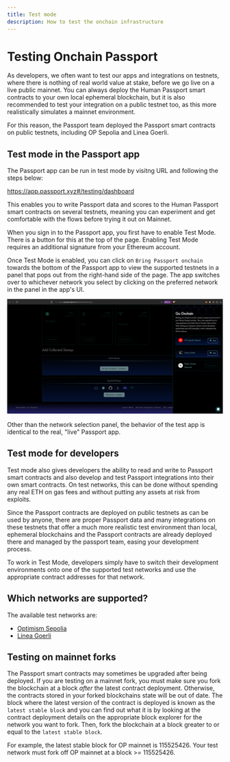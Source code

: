 ```yaml
---
title: Test mode
description: How to test the onchain infrastructure
---
```


# Testing Onchain Passport

As developers, we often want to test our apps and integrations on testnets, where there is nothing of real world value at stake, before we go live on a live public mainnet. You can always deploy the Human Passport smart contracts to your own local ephemeral blockchain, but it is also recommended to test your integration on a public testnet too, as this more realistically simulates a mainnet environment.

For this reason, the Passport team deployed the Passport smart contracts on public testnets, including OP Sepolia and Linea Goerli.

## Test mode in the Passport app

The Passport app can be run in test mode by visitng URL and following the steps below:

https://app.passport.xyz#/testing/dashboard

This enables you to write Passport data and scores to the Human Passport smart contracts on several testnets, meaning you can experiment and get comfortable with the flows before trying it out on Mainnet. 

When you sign in to the Passport app, you first have to enable Test Mode. There is a button for this at the top of the page. Enabling Test Mode requires an additional signature from your Ethereum account.
 
Once Test Mode is enabled, you can click on `Bring Passport onchain` towards the bottom of the Passport app to view the supported testnets in a panel that pops out from the right-hand side of the page. The app switches over to whichever network you select by clicking on the preferred network in the panel in the app's UI.

![Test mode UI](../../../public/test-mode-app.png)

Other than the network selection panel, the behavior of the test app is identical to the real, "live" Passport app.


## Test mode for developers

Test mode also gives developers the ability to read and write to Passport smart contracts and also develop and test Passport integrations into their own smart contracts. On test networks, this can be done without spending any real ETH on gas fees and without putting any assets at risk from exploits.

Since the Passport contracts are deployed on public testnets as can be used by anyone, there are proper Passport data and many integrations on these testnets that offer a much more realistic test environment than local, ephemeral blockchains and the Passport contracts are already deployed there and managed by the passport team, easing your development process.

To work in Test Mode, developers simply have to switch their development environments onto one of the supported test networks and use the appropriate contract addresses for that network.


## Which networks are supported?

The available test networks are:

- [Optimism Sepolia](https://sepolia-optimism.etherscan.io/)
- [Linea Goerli](https://docs.linea.build/)


## Testing on mainnet forks

The Passport smart contracts may sometimes be upgraded after being deployed. If you are testing on a mainnet fork, you must make sure you fork the blockchain at a block *after* the latest contract deployment. Otherwise, the contracts stored in your forked blockchains state will be out of date. The block where the latest version of the contract is deployed is known as the `latest stable block` and you can find out what it is by looking at the contract deployment details on the appropriate block explorer for the network you want to fork. Then, fork the blockchain at a block greater to or equal to the `latest stable block`. 

For example, the latest stable block for OP mainnet is 115525426. Your test network must fork off OP mainnet at a block >= 115525426.
